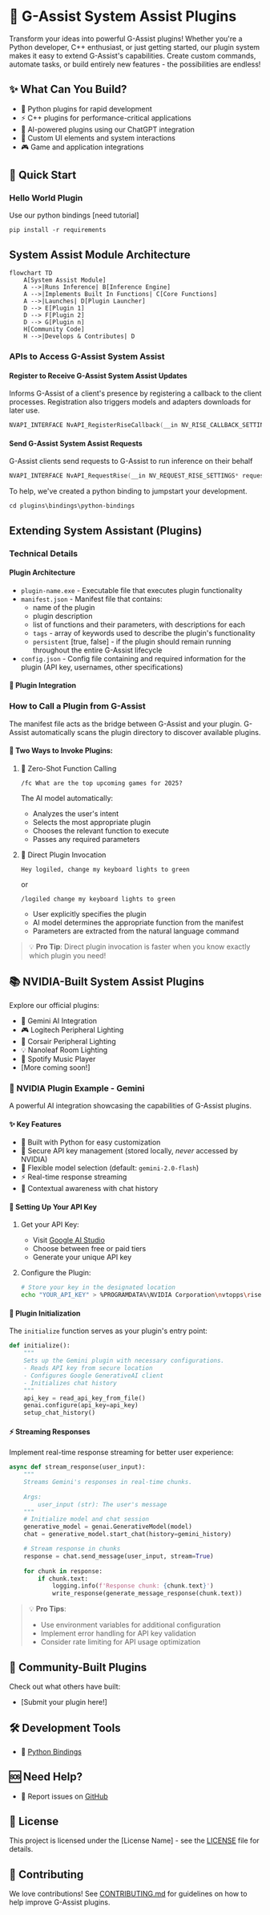 # 🚀 G-Assist System Assist Plugins

Transform your ideas into powerful G-Assist plugins! Whether you're a Python developer, C++ enthusiast, or just getting started, our plugin system makes it easy to extend G-Assist's capabilities. Create custom commands, automate tasks, or build entirely new features - the possibilities are endless!

## ✨ What Can You Build?
- 🐍 Python plugins for rapid development
- ⚡ C++ plugins for performance-critical applications
- 🤖 AI-powered plugins using our ChatGPT integration
- 🔌 Custom UI elements and system interactions
- 🎮 Game and application integrations

## 🚀 Quick Start

### Hello World Plugin
Use our python bindings
[need tutorial]

`pip install -r requirements`

## System Assist Module Architecture

```mermaid
flowchart TD
    A[System Assist Module]
    A -->|Runs Inference| B[Inference Engine]
    A -->|Implements Built In Functions| C[Core Functions]
    A -->|Launches| D[Plugin Launcher]
    D --> E[Plugin 1]
    D --> F[Plugin 2]
    D --> G[Plugin n]
    H[Community Code]
    H -->|Develops & Contributes| D
```

### APIs to Access G-Assist System Assist
#### Register to Receive G-Assist System Assist Updates
 Informs G-Assist of a client's presence by registering a callback to the client processes. Registration also triggers models and adapters downloads for later use.
``` C++
NVAPI_INTERFACE NvAPI_RegisterRiseCallback(__in NV_RISE_CALLBACK_SETTINGS* pCallbackSettings)
```
#### Send G-Assist System Assist Requests
G-Assist clients send requests to G-Assist to run inference on their behalf

``` C++
NVAPI_INTERFACE NvAPI_RequestRise(__in NV_REQUEST_RISE_SETTINGS* requestContent)
```

To help, we've created a python binding to jumpstart your development. 
```
cd plugins\bindings\python-bindings
```
## Extending System Assistant (Plugins)
### Technical Details
#### Plugin Architecture
- `plugin-name.exe` - Executable file that executes plugin functionality
- `manifest.json` - Manifest file that contains: 
    - name of the plugin
    - plugin description
    - list of functions and their parameters, with descriptions for each
    - `tags` - array of keywords used to describe the plugin's functionality
    - `persistent` [true, false] - if the plugin should remain running throughout the entire G-Assist lifecycle 
- `config.json` - Config file containing and required information for the plugin (API key, usernames, other specifications)

#### 🔌 Plugin Integration
### How to Call a Plugin from G-Assist

The manifest file acts as the bridge between G-Assist and your plugin. G-Assist automatically scans the plugin directory to discover available plugins.

#### 🎯 Two Ways to Invoke Plugins:

1. 🤖 Zero-Shot Function Calling
    ```
    /fc What are the top upcoming games for 2025?
    ```
    The AI model automatically:
    - Analyzes the user's intent
    - Selects the most appropriate plugin
    - Chooses the relevant function to execute
    - Passes any required parameters

2. 📢 Direct Plugin Invocation
    ```
    Hey logiled, change my keyboard lights to green
    ```
    or
    ```
    /logiled change my keyboard lights to green
    ```
    - User explicitly specifies the plugin
    - AI model determines the appropriate function from the manifest
    - Parameters are extracted from the natural language command

> 💡 **Pro Tip**: Direct plugin invocation is faster when you know exactly which plugin you need!

## 📚 NVIDIA-Built System Assist Plugins
Explore our official plugins:
- 🤖 Gemini AI Integration
- 🎮 Logitech Peripheral Lighting
- 🎥 Corsair Peripheral Lighting
- 💡 Nanoleaf Room Lighting 
- 🎵 Spotify Music Player
- [More coming soon!]

### 🤖 NVIDIA Plugin Example - Gemini
A powerful AI integration showcasing the capabilities of G-Assist plugins.

#### ✨ Key Features
- 🐍 Built with Python for easy customization
- 🔑 Secure API key management (stored locally, *never* accessed by NVIDIA)
- 🔄 Flexible model selection (default: `gemini-2.0-flash`)
- ⚡ Real-time response streaming
- 🧠 Contextual awareness with chat history

#### 🔑 Setting Up Your API Key
1. Get your API Key:
   - Visit [Google AI Studio](https://aistudio.google.com/apikey)
   - Choose between free or paid tiers
   - Generate your unique API key

2. Configure the Plugin:
   ```bash
   # Store your key in the designated location
   echo "YOUR_API_KEY" > %PROGRAMDATA%\NVIDIA Corporation\nvtopps\rise\plugins\gemini\gemini.key
   ```

#### 🚀 Plugin Initialization
The `initialize` function serves as your plugin's entry point:

```python
def initialize():
    """
    Sets up the Gemini plugin with necessary configurations.
    - Reads API key from secure location
    - Configures Google GenerativeAI client
    - Initializes chat history
    """
    api_key = read_api_key_from_file()
    genai.configure(api_key=api_key)
    setup_chat_history()
```

#### ⚡ Streaming Responses
Implement real-time response streaming for better user experience:

```python
async def stream_response(user_input):
    """
    Streams Gemini's responses in real-time chunks.
    
    Args:
        user_input (str): The user's message
    """
    # Initialize model and chat session
    generative_model = genai.GenerativeModel(model)
    chat = generative_model.start_chat(history=gemini_history)

    # Stream response in chunks
    response = chat.send_message(user_input, stream=True)
    
    for chunk in response:
        if chunk.text:
            logging.info(f'Response chunk: {chunk.text}')
            write_response(generate_message_response(chunk.text))
```

> 💡 **Pro Tips**:
> - Use environment variables for additional configuration
> - Implement error handling for API key validation
> - Consider rate limiting for API usage optimization

## 🌟 Community-Built Plugins
Check out what others have built:
- [Submit your plugin here!]

## 🛠️ Development Tools
- 🐍 [Python Bindings](./Bindings/Python)

## 🆘 Need Help?
- 🐛 Report issues on [GitHub](https://github.com/nvidia/g-assist)

## 📄 License
This project is licensed under the [License Name] - see the [LICENSE](LICENSE) file for details.

## 🙏 Contributing
We love contributions! See [CONTRIBUTING.md](CONTRIBUTING.md) for guidelines on how to help improve G-Assist plugins.